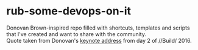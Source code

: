 # rub-some-devops-on-it
Donovan Brown-inspired repo filled with shortcuts, templates and scripts that I've created and want to share with the community.  
Quote taken from Donovan's [keynote address](https://channel9.msdn.com/Events/Build/2016/KEY02#time=22m55s) from day 2 of //Build/ 2016.
